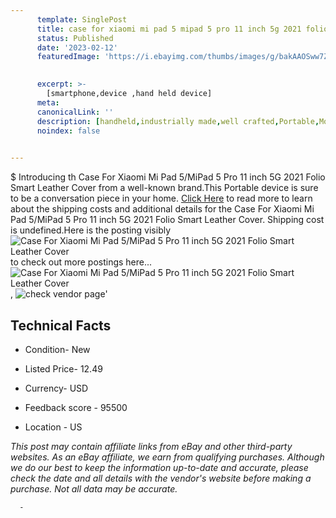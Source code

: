 ```yaml
---
      template: SinglePost
      title: case for xiaomi mi pad 5 mipad 5 pro 11 inch 5g 2021 folio smart leather cover
      status: Published
      date: '2023-02-12'
      featuredImage: 'https://i.ebayimg.com/thumbs/images/g/bakAAOSww7ZjmpNx/s-l225.jpg'
       

      excerpt: >-
        [smartphone,device ,hand held device]
      meta:
      canonicalLink: ''
      description: [handheld,industrially made,well crafted,Portable,Mobile,Compact,Convenient,Lightweight,Maneuverable,Man-portable,Miniature,Carriable,Hand-held,Light,Holdable,Transportable,Mobile device,Pocket-sized,On-the-go,Wireless,Cordless,Compact size,Convenient size, smartphone,device ,hand held device]
      noindex: false
      

---
```

$
      Introducing th Case For Xiaomi Mi Pad 5/MiPad 5 Pro 11 inch 5G 2021 Folio Smart Leather Cover from a well-known brand.This Portable device  is sure to be a conversation piece in your home. [Click Here](https://www.ebay.com/itm/175534261891?hash=item28dea84683%3Ag%3AbakAAOSww7ZjmpNx&mkevt=1&mkcid=1&mkrid=711-53200-19255-0&campid=%253CePNCampaignId%253E&customid=%253CreferenceId%253E&toolid=10049) to read more to learn about the shipping costs and additional details for the Case For Xiaomi Mi Pad 5/MiPad 5 Pro 11 inch 5G 2021 Folio Smart Leather Cover. Shipping cost is undefined.Here is the posting visibly ![Case For Xiaomi Mi Pad 5/MiPad 5 Pro 11 inch 5G 2021 Folio Smart Leather Cover](https://i.ebayimg.com/thumbs/images/g/bakAAOSww7ZjmpNx/s-l225.jpg) to check out more postings here... ![Case For Xiaomi Mi Pad 5/MiPad 5 Pro 11 inch 5G 2021 Folio Smart Leather Cover](https://i.ebayimg.com/images/g/bakAAOSww7ZjmpNx/s-l1600.jpg), ![check vendor page](https://origin-galleryplus.ebayimg.com/ws/web/175534261891_2_0_1/225x225.jpg,https://origin-galleryplus.ebayimg.com/ws/web/175534261891_3_0_1/225x225.jpg,https://origin-galleryplus.ebayimg.com/ws/web/175534261891_4_0_1/225x225.jpg,https://origin-galleryplus.ebayimg.com/ws/web/175534261891_5_0_1/225x225.jpg,https://origin-galleryplus.ebayimg.com/ws/web/175534261891_6_0_1/225x225.jpg,https://origin-galleryplus.ebayimg.com/ws/web/175534261891_7_0_1/225x225.jpg,https://origin-galleryplus.ebayimg.com/ws/web/175534261891_8_0_1/225x225.jpg,https://origin-galleryplus.ebayimg.com/ws/web/175534261891_9_0_1/225x225.jpg,https://origin-galleryplus.ebayimg.com/ws/web/175534261891_10_0_1/225x225.jpg,https://origin-galleryplus.ebayimg.com/ws/web/175534261891_11_0_1/225x225.jpg,https://origin-galleryplus.ebayimg.com/ws/web/175534261891_12_0_1/225x225.jpg,https://origin-galleryplus.ebayimg.com/ws/web/175534261891_13_0_1/225x225.jpg)'

      

 ## Technical Facts 



     
      

 - Condition- New 


      

 - Listed Price- 12.49 


      

 - Currency- USD 


      

 - Feedback score - 95500 


      

 - Location - US 


      
      

 *_This post may contain affiliate links from eBay and other third-party websites. As an eBay affiliate, we earn from qualifying purchases. Although we do our best to keep the information up-to-date and accurate, please check the date and all details with the vendor's website before making a purchase. Not all data may be accurate._*




      -
